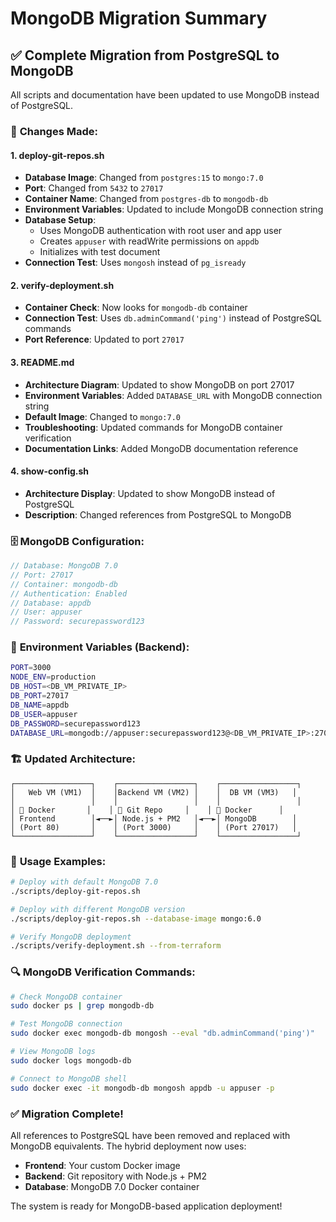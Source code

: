 # MongoDB Migration Summary

## ✅ Complete Migration from PostgreSQL to MongoDB

All scripts and documentation have been updated to use MongoDB instead of PostgreSQL.

### 🔄 **Changes Made:**

#### 1. **deploy-git-repos.sh**
- **Database Image**: Changed from `postgres:15` to `mongo:7.0`
- **Port**: Changed from `5432` to `27017`
- **Container Name**: Changed from `postgres-db` to `mongodb-db`
- **Environment Variables**: Updated to include MongoDB connection string
- **Database Setup**: 
  - Uses MongoDB authentication with root user and app user
  - Creates `appuser` with readWrite permissions on `appdb`
  - Initializes with test document
- **Connection Test**: Uses `mongosh` instead of `pg_isready`

#### 2. **verify-deployment.sh**
- **Container Check**: Now looks for `mongodb-db` container
- **Connection Test**: Uses `db.adminCommand('ping')` instead of PostgreSQL commands
- **Port Reference**: Updated to port `27017`

#### 3. **README.md**
- **Architecture Diagram**: Updated to show MongoDB on port 27017
- **Environment Variables**: Added `DATABASE_URL` with MongoDB connection string
- **Default Image**: Changed to `mongo:7.0`
- **Troubleshooting**: Updated commands for MongoDB container verification
- **Documentation Links**: Added MongoDB documentation reference

#### 4. **show-config.sh**
- **Architecture Display**: Updated to show MongoDB instead of PostgreSQL
- **Description**: Changed references from PostgreSQL to MongoDB

### 🗄️ **MongoDB Configuration:**

```javascript
// Database: MongoDB 7.0
// Port: 27017
// Container: mongodb-db
// Authentication: Enabled
// Database: appdb
// User: appuser
// Password: securepassword123
```

### 🔧 **Environment Variables (Backend):**
```bash
PORT=3000
NODE_ENV=production
DB_HOST=<DB_VM_PRIVATE_IP>
DB_PORT=27017
DB_NAME=appdb
DB_USER=appuser
DB_PASSWORD=securepassword123
DATABASE_URL=mongodb://appuser:securepassword123@<DB_VM_PRIVATE_IP>:27017/appdb
```

### 🏗️ **Updated Architecture:**

```
┌─────────────────┐    ┌─────────────────┐    ┌─────────────────┐
│   Web VM (VM1)  │    │Backend VM (VM2) │    │  DB VM (VM3)   │
│                 │    │                 │    │                 │
│ 🐳 Docker       │    │ 📁 Git Repo     │    │ 🐳 Docker      │
│ Frontend        │◄──►│ Node.js + PM2   │◄──►│ MongoDB        │
│ (Port 80)       │    │ (Port 3000)     │    │ (Port 27017)   │
└─────────────────┘    └─────────────────┘    └─────────────────┘
```

### 🚀 **Usage Examples:**

```bash
# Deploy with default MongoDB 7.0
./scripts/deploy-git-repos.sh

# Deploy with different MongoDB version
./scripts/deploy-git-repos.sh --database-image mongo:6.0

# Verify MongoDB deployment
./scripts/verify-deployment.sh --from-terraform
```

### 🔍 **MongoDB Verification Commands:**

```bash
# Check MongoDB container
sudo docker ps | grep mongodb-db

# Test MongoDB connection
sudo docker exec mongodb-db mongosh --eval "db.adminCommand('ping')"

# View MongoDB logs
sudo docker logs mongodb-db

# Connect to MongoDB shell
sudo docker exec -it mongodb-db mongosh appdb -u appuser -p
```

### ✅ **Migration Complete!**

All references to PostgreSQL have been removed and replaced with MongoDB equivalents. The hybrid deployment now uses:
- **Frontend**: Your custom Docker image
- **Backend**: Git repository with Node.js + PM2  
- **Database**: MongoDB 7.0 Docker container

The system is ready for MongoDB-based application deployment!
